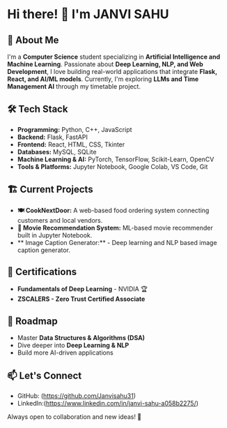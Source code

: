 # Hi there! 👋 I'm JANVI SAHU

## 🚀 About Me

I'm a **Computer Science** student specializing in **Artificial Intelligence and Machine Learning**. Passionate about **Deep Learning, NLP, and Web Development**, I love building real-world applications that integrate **Flask, React, and AI/ML models**. Currently, I'm exploring **LLMs and Time Management AI** through my timetable project.

## 🛠️ Tech Stack

- **Programming:** Python, C++, JavaScript
- **Backend:** Flask, FastAPI
- **Frontend:** React, HTML, CSS, Tkinter
- **Databases:** MySQL, SQLite
- **Machine Learning & AI:** PyTorch, TensorFlow, Scikit-Learn, OpenCV
- **Tools & Platforms:** Jupyter Notebook, Google Colab, VS Code, Git

## 🏗️ Current Projects

- **🍽️ CookNextDoor:** A web-based food ordering system connecting customers and local vendors.
- **🎥 Movie Recommendation System:** ML-based movie recommender built in Jupyter Notebook.
- ** Image Caption Generator:** - Deep learning and NLP based image caption generator.


## 📜 Certifications

- **Fundamentals of Deep Learning** - NVIDIA 🏆
- **ZSCALERS - Zero Trust Certified Associate** 

## 📌 Roadmap

- Master **Data Structures & Algorithms (DSA)**
- Dive deeper into **Deep Learning & NLP**
- Build more AI-driven applications

## 📫 Let's Connect

- GitHub: (https://github.com/Janvisahu31)
- LinkedIn:(https://www.linkedin.com/in/janvi-sahu-a058b2275/)

Always open to collaboration and new ideas! 🚀

